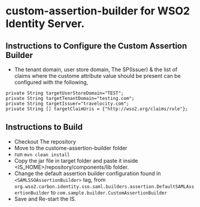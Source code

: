 # custom-assertion-builder for WSO2 Identity Server.

## Instructions to Configure the Custom Assertion Builder
* The tenant domain, user store domain, The SP(Issuer) & the list of claims where the custome attribute value should be present can be configured
with the following,
```
private String targetUserStoreDomain="TEST";
private String targetTenantDomain="testing.com";
private String targetIssuer="travelocity.com";
private String [] targetClaimUris = {"http://wso2.org/claims/role"};
```

## Instructions to Build
* Checkout The repository
* Move to the custome-assertion-builder folder
* run `mvn clean install`
* Copy the jar file in target folder and paste it inside <IS_HOME>/repository/components/lib folder.
* Change the default assertion builder configuration found in `<SAMLSSOAssertionBuilder>` tag, from 
`org.wso2.carbon.identity.sso.saml.builders.assertion.DefaultSAMLAssertionBuilder` to `com.sample.builder.CustomAssertionBuilder`
* Save and Re-start the IS.

